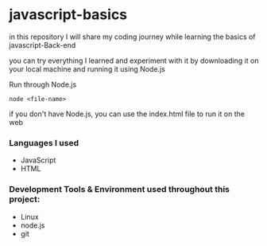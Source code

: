 # javascript-basics

in this repository I will share my coding journey while learning the basics of javascript-Back-end

you can try everything I learned and experiment with it by downloading it on your local machine and running it using Node.js

Run through Node.js
```
node <file-name>
```

if you don't have Node.js, you can use the index.html file to run it on the web

### Languages I used

- JavaScript
- HTML

### Development Tools & Environment used throughout this project:

- Linux
- node.js
- git